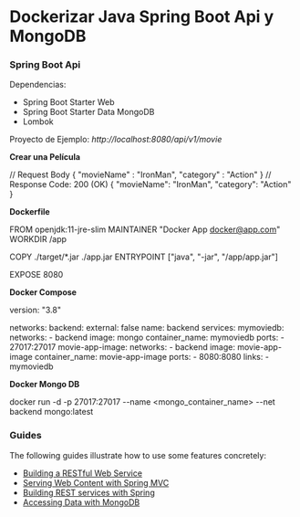 # Dockerizar Java Spring Boot Api y MongoDB

### Spring Boot Api
Dependencias:
- Spring Boot Starter Web
- Spring Boot Starter Data MongoDB
- Lombok

Proyecto de Ejemplo:
_http://localhost:8080/api/v1/movie_

**Crear una Película**
  
  // Request Body
  {
  "movieName" : "IronMan",
  "category" : "Action"
  }
  // Response
  Code: 200 (OK)
  {
  "movieName": "IronMan",
  "category": "Action"
  }

**Dockerfile**

FROM openjdk:11-jre-slim
MAINTAINER "Docker App <docker@app.com>"
WORKDIR /app

COPY ./target/*.jar ./app.jar
ENTRYPOINT ["java", "-jar", "/app/app.jar"]

EXPOSE 8080


**Docker Compose**

version: "3.8"

networks:
  backend:
    external: false
    name: backend
services:
  mymoviedb:
    networks:
      - backend
    image: mongo
    container_name: mymoviedb
    ports:
      - 27017:27017
  movie-app-image:
    networks:
      - backend
    image: movie-app-image
    container_name: movie-app-image
    ports:
      - 8080:8080
    links:
      - mymoviedb


**Docker Mongo DB**

docker run -d -p 27017:27017 --name <mongo_container_name> --net backend mongo:latest

### Guides
The following guides illustrate how to use some features concretely:

* [Building a RESTful Web Service](https://spring.io/guides/gs/rest-service/)
* [Serving Web Content with Spring MVC](https://spring.io/guides/gs/serving-web-content/)
* [Building REST services with Spring](https://spring.io/guides/tutorials/bookmarks/)
* [Accessing Data with MongoDB](https://spring.io/guides/gs/accessing-data-mongodb/)
